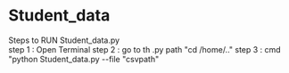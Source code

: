 # Student_data
Steps to RUN Student_data.py <br>
step 1 : Open Terminal
step 2 : go to th .py path "cd /home/.."
step 3 : cmd "python Student_data.py --file "csvpath"
